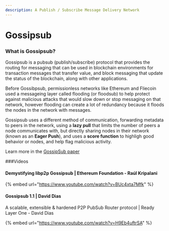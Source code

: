 ```yaml
---
description: A Publish / Subscribe Message Delivery Network
---
```


# Gossipsub

### What is Gossipsub?

Gossipsub is a pubsub (publish/subscribe) protocol that provides the routing for messaging that can be used in blockchain environments for transaction messages that transfer value,  and block messaging that update the status of the blockchain, along with other applications.

Before Gossibpsub, permissionless networks like Ethereum and Fliecoin used a messageing layer called flooding (or floodsub) to help protect against malicious attacks that would slow down or stop messaging on that network, however flooding can create a lot of redundancy because it floods the nodes in the network with messages.

Gossipsub uses a different method of communication, forwarding metadata to peers in the network, using a **lazy pull** that limits the number of peers a node communicates with, but directly sharing nodes in their network (known as an **Eager Push**), and uses a **score function** to highligh good behavior or nodes, and help flag malicious activity.

Learn more in the [GossipSub paper](https://arxiv.org/pdf/2007.02754.pdf)


###Videos

#### Demystifying libp2p Gossipsub | Ethereum Foundation - Raúl Kripalani

{% embed url="https://www.youtube.com/watch?v=BUc4xta7Mfk" %}

#### Gossipsub 1.1 | David Dias

A scalable, extensible & hardened P2P PubSub Router protocol | Ready Layer One - David Dias

{% embed url="https://www.youtube.com/watch?v=H9Eb4uftrSA" %}
